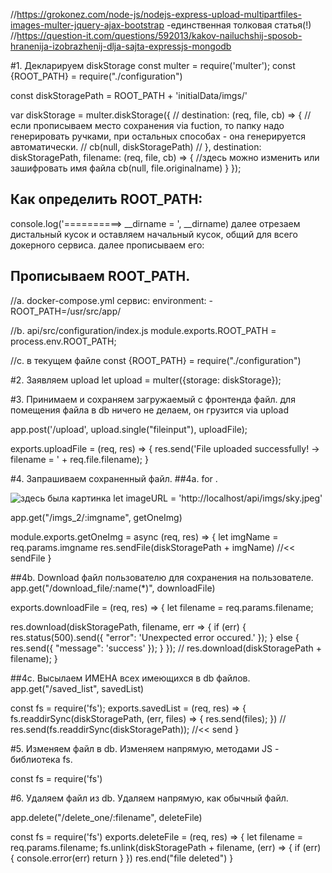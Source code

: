 //https://grokonez.com/node-js/nodejs-express-upload-multipartfiles-images-multer-jquery-ajax-bootstrap  -единственная толковая статья(!)
//https://question-it.com/questions/592013/kakov-nailuchshij-sposob-hranenija-izobrazhenij-dlja-sajta-expressjs-mongodb



#1. Декларируем diskStorage
const multer = require('multer');
const {ROOT_PATH} = require("./configuration")

const diskStoragePath = ROOT_PATH + 'initialData/imgs/'

var diskStorage = multer.diskStorage({
  // destination: (req, file, cb) => {  //если прописываем место сохранения via fuction, то папку надо генерировать ручками, при остальных способах - она генерируется автоматически.
  //   cb(null, diskStoragePath)
  // },
  destination: diskStoragePath,
  filename: (req, file, cb) => {      //здесь можно изменить или зашифровать имя файла
    cb(null, file.originalname)
  }
});

## Как определить ROOT_PATH:
console.log('==========> __dirname = ', __dirname)
далее отрезаем дистальный кусок и оставляем начальный кусок, общий для всего докерного сервиса.
далее прописываем его:


## Прописываем ROOT_PATH.
//a. docker-compose.yml
сервис:
  environment:
    - ROOT_PATH=/usr/src/app/

//b. api/src/configuration/index.js
module.exports.ROOT_PATH = process.env.ROOT_PATH;

//c. в текущем файле
const {ROOT_PATH} = require("./configuration")




#2. Заявляем upload
let upload = multer({storage: diskStorage});




#3. Принимаем и сохраняем загружаемый с фронтенда файл.
для помещения файла в db ничего не делаем, он грузится via upload

app.post('/upload', upload.single("fileinput"), uploadFile);

exports.uploadFile = (req, res) => {
  res.send('File uploaded successfully! -> filename = ' + req.file.filename);
}




#4. Запрашиваем сохраненный файл.
##4a. for <img>.

<img :src="imageURL" class="up-mage" alt="здесь была картинка"/>
let imageURL = 'http://localhost/api/imgs/sky.jpeg'

app.get("/imgs_2/:imgname", getOneImg)

module.exports.getOneImg = async (req, res) => {
  let imgName = req.params.imgname
  res.sendFile(diskStoragePath + imgName)    //<< sendFile
}


##4b. Download файл пользователю для сохранения на пользователе.
app.get("/download_file/:name(*)", downloadFile)

exports.downloadFile = (req, res) => {
  let filename = req.params.filename;
  
  res.download(diskStoragePath, filename, err => {
    if (err) {
      res.status(500).send({ "error": 'Unexpected error occured.' });
    } else {
      res.send({ "message": 'success' });
    }
  });
  // res.download(diskStoragePath + filename);
}


##4c. Высылаем ИМЕНА всех имеющихся в db файлов.
app.get("/saved_list", savedList)

const fs = require('fs');
exports.savedList = (req, res) => {
  fs.readdirSync(diskStoragePath, (err, files) => {
    res.send(files);
  })
  // res.send(fs.readdirSync(diskStoragePath));   //<< send
}





#5. Изменяем файл в db.
Изменяем напрямую, методами JS - библиотека fs.

const fs = require('fs')




#6. Удаляем файл из db.
Удаляем напрямую, как обычный файл.

app.delete("/delete_one/:filename", deleteFile)

const fs = require('fs')
exports.deleteFile = (req, res) => {
  let filename = req.params.filename;
  fs.unlink(diskStoragePath + filename, (err) => {
    if (err) {
      console.error(err)
      return
    }
  })
  res.end("file deleted")
}
















